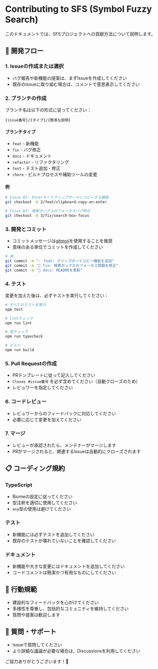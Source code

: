 # Contributing to SFS (Symbol Fuzzy Search)

このドキュメントでは、SFSプロジェクトへの貢献方法について説明します。

## 🚀 開発フロー

### 1. Issueの作成または選択
- バグ報告や新機能の提案は、まずIssueを作成してください
- 既存のIssueに取り組む場合は、コメントで意思表示してください

### 2. ブランチの作成
ブランチ名は以下の形式に従ってください：

```
{issue番号}/{タイプ}/{簡潔な説明}
```

#### ブランチタイプ
- `feat` - 新機能
- `fix` - バグ修正
- `docs` - ドキュメント
- `refactor` - リファクタリング
- `test` - テスト追加・修正
- `chore` - ビルドプロセスや補助ツールの変更

#### 例
```bash
# Issue #2: Enterキーでクリップボードにコピーする機能
git checkout -b 2/feat/clipboard-copy-on-enter

# Issue #3: 検索ボックスのフォーカスバグ修正
git checkout -b 3/fix/search-box-focus
```

### 3. 開発とコミット
- コミットメッセージは[gitmoji](https://gitmoji.dev/)を使用することを推奨
- 意味のある単位でコミットを作成してください

```bash
# 例
git commit -m "✨ feat: クリップボードコピー機能を追加"
git commit -m "🐛 fix: 検索ボックスのフォーカス問題を修正"
git commit -m "📝 docs: READMEを更新"
```

### 4. テスト
変更を加えた後は、必ずテストを実行してください：

```bash
# すべてのテストを実行
npm test

# lintチェック
npm run lint

# 型チェック
npm run typecheck

# ビルド
npm run build
```

### 5. Pull Requestの作成
- PRテンプレートに従って記入してください
- `Closes #issue番号` を必ず含めてください（自動クローズのため）
- レビュワーを指定してください

### 6. コードレビュー
- レビュワーからのフィードバックに対応してください
- 必要に応じて変更を加えてください

### 7. マージ
- レビューが承認されたら、メンテナーがマージします
- PRがマージされると、関連するIssueは自動的にクローズされます

## 📋 コーディング規約

### TypeScript
- Biomeの設定に従ってください
- 型注釈を適切に使用してください
- `any`型の使用は避けてください

### テスト
- 新機能には必ずテストを追加してください
- 既存のテストが壊れていないことを確認してください

### ドキュメント
- 新機能や大きな変更にはドキュメントを追加してください
- コードコメントは簡潔かつ有用なものにしてください

## 🤝 行動規範
- 建設的なフィードバックを心がけてください
- 多様性を尊重し、包括的なコミュニティを維持してください
- 質問や提案は歓迎します

## 💬 質問・サポート
- Issueで質問してください
- より詳細な議論が必要な場合は、Discussionsを利用してください

ご協力ありがとうございます！🎉